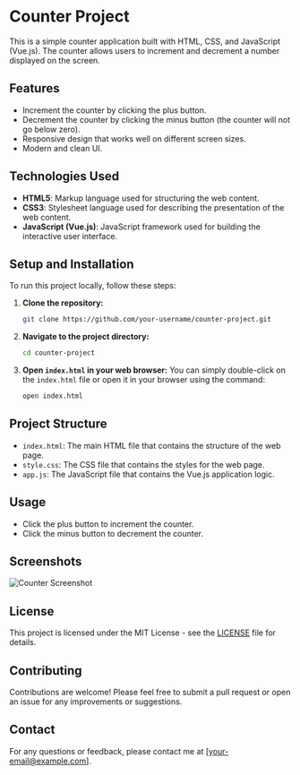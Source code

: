 # Counter Project

This is a simple counter application built with HTML, CSS, and JavaScript (Vue.js). The counter allows users to increment and decrement a number displayed on the screen.

## Features

- Increment the counter by clicking the plus button.
- Decrement the counter by clicking the minus button (the counter will not go below zero).
- Responsive design that works well on different screen sizes.
- Modern and clean UI.

## Technologies Used

- **HTML5**: Markup language used for structuring the web content.
- **CSS3**: Stylesheet language used for describing the presentation of the web content.
- **JavaScript (Vue.js)**: JavaScript framework used for building the interactive user interface.

## Setup and Installation

To run this project locally, follow these steps:

1. **Clone the repository:**
    ```sh
    git clone https://github.com/your-username/counter-project.git
    ```
2. **Navigate to the project directory:**
    ```sh
    cd counter-project
    ```
3. **Open `index.html` in your web browser:**
    You can simply double-click on the `index.html` file or open it in your browser using the command:
    ```sh
    open index.html
    ```

## Project Structure

- `index.html`: The main HTML file that contains the structure of the web page.
- `style.css`: The CSS file that contains the styles for the web page.
- `app.js`: The JavaScript file that contains the Vue.js application logic.

## Usage

- Click the plus button to increment the counter.
- Click the minus button to decrement the counter.

## Screenshots

![Counter Screenshot](path/to/screenshot.png)

## License

This project is licensed under the MIT License - see the [LICENSE](LICENSE) file for details.

## Contributing

Contributions are welcome! Please feel free to submit a pull request or open an issue for any improvements or suggestions.

## Contact

For any questions or feedback, please contact me at [your-email@example.com].

